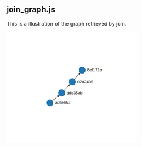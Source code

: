 ## join_graph.js

This is a illustration of the graph retrieved by join.

![alt text](https://github.com/bionode/GSoC17/blob/master/Experimental_code/Experimental_Pipelines/join_graph/join_graph.png "join graph")

